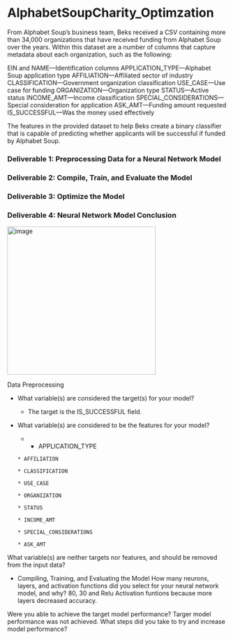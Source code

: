 # AlphabetSoupCharity_Optimzation

From Alphabet Soup’s business team, Beks received a CSV containing more than 34,000 organizations that have received funding from Alphabet Soup over the years. 
Within this dataset are a number of columns that capture metadata about each organization, such as the following:

EIN and NAME—Identification columns
APPLICATION_TYPE—Alphabet Soup application type
AFFILIATION—Affiliated sector of industry
CLASSIFICATION—Government organization classification
USE_CASE—Use case for funding
ORGANIZATION—Organization type
STATUS—Active status
INCOME_AMT—Income classification
SPECIAL_CONSIDERATIONS—Special consideration for application
ASK_AMT—Funding amount requested
IS_SUCCESSFUL—Was the money used effectively

The features in the provided dataset to help Beks create a binary classifier that is capable of predicting whether applicants will be successful if funded by Alphabet Soup.

### Deliverable 1: Preprocessing Data for a Neural Network Model



### Deliverable 2: Compile, Train, and Evaluate the Model
### Deliverable 3: Optimize the Model
### Deliverable 4: Neural Network Model Conclusion

<img width="340" alt="image" src="https://user-images.githubusercontent.com/95591222/164356885-4bc99e9c-adf1-4048-ae06-6bf847c9578e.png">

Data Preprocessing
* What variable(s) are considered the target(s) for your model?
     * The target is the IS_SUCCESSFUL field. 
* What variable(s) are considered to be the features for your model?
    *   * APPLICATION_TYPE
   
      * AFFILIATION
   
      * CLASSIFICATION
   
      *	USE_CASE
   
      *	ORGANIZATION
   
      *	STATUS
   
      *	INCOME_AMT
   
      *	SPECIAL_CONSIDERATIONS
   
      *	ASK_AMT
What variable(s) are neither targets nor features, and should be removed from the input data?
* Compiling, Training, and Evaluating the Model
How many neurons, layers, and activation functions did you select for your neural network model, and why?
80, 30 and Relu Activation funtions because more layers decreased accuracy. 

Were you able to achieve the target model performance?
Targer model performance was not achieved. 
What steps did you take to try and increase model performance?

